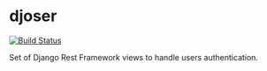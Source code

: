 # djoser

[![Build Status](https://travis-ci.org/sunscrapers/djoser.svg?branch=master)](https://travis-ci.org/sunscrapers/djoser)

Set of Django Rest Framework views to handle users authentication.